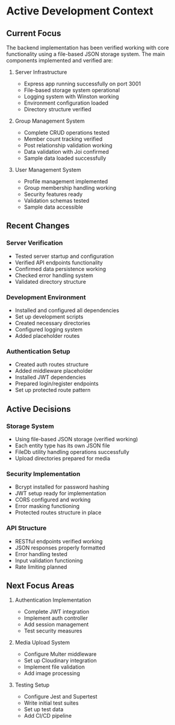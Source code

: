 # Active Development Context

## Current Focus
The backend implementation has been verified working with core functionality using a file-based JSON storage system. The main components implemented and verified are:

1. Server Infrastructure
   - Express app running successfully on port 3001
   - File-based storage system operational
   - Logging system with Winston working
   - Environment configuration loaded
   - Directory structure verified

2. Group Management System
   - Complete CRUD operations tested
   - Member count tracking verified
   - Post relationship validation working
   - Data validation with Joi confirmed
   - Sample data loaded successfully

3. User Management System
   - Profile management implemented
   - Group membership handling working
   - Security features ready
   - Validation schemas tested
   - Sample data accessible

## Recent Changes

### Server Verification
- Tested server startup and configuration
- Verified API endpoints functionality
- Confirmed data persistence working
- Checked error handling system
- Validated directory structure

### Development Environment
- Installed and configured all dependencies
- Set up development scripts
- Created necessary directories
- Configured logging system
- Added placeholder routes

### Authentication Setup
- Created auth routes structure
- Added middleware placeholder
- Installed JWT dependencies
- Prepared login/register endpoints
- Set up protected route pattern

## Active Decisions

### Storage System
- Using file-based JSON storage (verified working)
- Each entity type has its own JSON file
- FileDb utility handling operations successfully
- Upload directories prepared for media

### Security Implementation
- Bcrypt installed for password hashing
- JWT setup ready for implementation
- CORS configured and working
- Error masking functioning
- Protected routes structure in place

### API Structure
- RESTful endpoints verified working
- JSON responses properly formatted
- Error handling tested
- Input validation functioning
- Rate limiting planned

## Next Focus Areas

1. Authentication Implementation
   - Complete JWT integration
   - Implement auth controller
   - Add session management
   - Test security measures

2. Media Upload System
   - Configure Multer middleware
   - Set up Cloudinary integration
   - Implement file validation
   - Add image processing

3. Testing Setup
   - Configure Jest and Supertest
   - Write initial test suites
   - Set up test data
   - Add CI/CD pipeline 